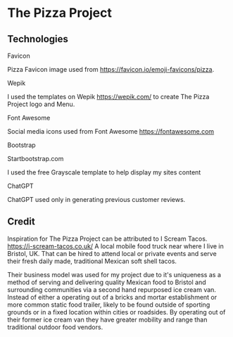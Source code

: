 # The Pizza Project

## Technologies

Favicon

Pizza Favicon image used from <https://favicon.io/emoji-favicons/pizza>.

Wepik

I used the templates on Wepik <https://wepik.com/> to create The Pizza Project logo and Menu.

Font Awesome

Social media icons used from Font Awesome <https://fontawesome.com>

Bootstrap

Startbootstrap.com

I used the free Grayscale template to help display my sites content

ChatGPT

ChatGPT used only in generating previous customer reviews.

## Credit

Inspiration for The Pizza Project can be attributed to I Scream Tacos. <https://i-scream-tacos.co.uk/> A local mobile food truck near where I live in Bristol, UK. That can be hired to attend local or private events and serve their fresh daily made, traditional Mexican soft shell tacos.

Their business model was used for my project due to it's uniqueness as a method of serving and delivering quality Mexican food to Bristol and surrounding communities via a second hand repurposed ice cream van. Instead of either a operating out of a bricks and mortar establishment or more common static food trailer, likely to be found outside of sporting grounds or in a fixed location within cities or roadsides. By operating out of their former ice cream van they have greater mobility and range than traditional outdoor food vendors.
